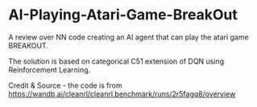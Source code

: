 # AI-Playing-Atari-Game-BreakOut
A review over NN code creating an AI agent that can play the atari game BREAKOUT.

The solution is based on categorical C51 extension of DQN using Reinforcement Learning.

Credit & Source - the code is from https://wandb.ai/cleanrl/cleanrl.benchmark/runs/2r5fagq8/overview
